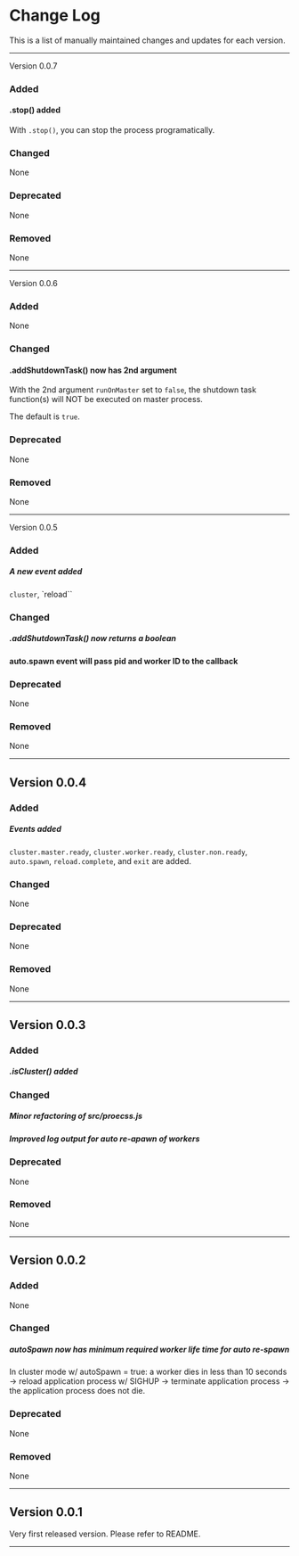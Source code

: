 # Change Log

This is a list of manually maintained changes and updates for each version.

***

Version 0.0.7

### Added

#### .stop() added

With `.stop()`, you can stop the process programatically.

### Changed

None

### Deprecated

None

### Removed

None

***

Version 0.0.6

### Added

None

### Changed

#### .addShutdownTask() now has 2nd argument

With the 2nd argument `runOnMaster` set to `false`, the shutdown task function(s) will NOT be executed on master process.

The default is `true`.

### Deprecated

None

### Removed

None

***

Version 0.0.5

### Added

##### A new event added

`cluster`, `reload``

### Changed

##### .addShutdownTask() now returns a boolean

#### auto.spawn event will pass pid and worker ID to the callback

### Deprecated

None

### Removed

None

***

## Version 0.0.4

### Added

##### Events added

`cluster.master.ready`, `cluster.worker.ready`, `cluster.non.ready`, `auto.spawn`, `reload.complete`, and `exit` are added.

### Changed

None

### Deprecated

None

### Removed

None

***

## Version 0.0.3

### Added

##### .isCluster() added

### Changed

##### Minor refactoring of src/proecss.js

##### Improved log output for auto re-apawn of workers

### Deprecated

None

### Removed

None 

***

## Version 0.0.2

### Added

None

### Changed

##### autoSpawn now has minimum required worker life time for auto re-spawn

In cluster mode w/ autoSpawn = true: a worker dies in less than 10 seconds -> reload application process w/ SIGHUP -> terminate application process -> the application process does not die.

### Deprecated

None

### Removed

None

***

## Version 0.0.1

Very first released version. Please refer to README.

***

